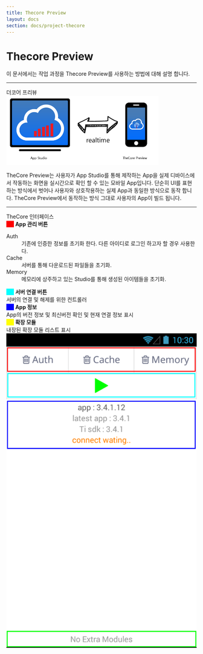 ```yaml
---
title: Thecore Preview
layout: docs
section: docs/project-thecore
---
```


Thecore Preview
===================

이 문서에서는 작업 과정을 Thecore Preview를 사용하는 방법에 대해 설명 합니다.

<hr/>
<div class="space33"></div>
<div class="title row">
	더코어 프리뷰
</div>

<a class="thumbnail" href="/docs/images/thecore_preview.png" data-lightbox="thecore_preview" data-title="">
	<img src="/docs/images/thecore_preview.png" alt="" width="80%"/>
</a>

TheCore Preview는 사용자가 App Studio를 통해 제작하는 App을 실제 디바이스에서 작동하는 화면을 실시간으로 확인 할 수 있는 모바일 App입니다. 단순히 UI를 표현하는 방식에서 벗어나 사용자와 상호작용하는 실제 App과 동일한 방식으로 동작 합니다. TheCore Preview에서 동작하는 방식 그대로 사용자의 App이 빌드 됩니다.

<div class="space33"></div>
<hr/>
<div class="space33"></div>

<div class="title row">
	TheCore 인터페이스
</div>

<div class="explain row">
	<div class="detail col-xs-12 col-md-6">
		<span style="background-color:#FE0101;">&nbsp;&nbsp;&nbsp;&nbsp;&nbsp;</span>
		<strong>App 관리 버튼</strong>
		<div class="space11"></div>
		<dl>
			<dt>Auth</dt>
			<dd>기존에 인증한 정보를 초기화 한다. 다른 아이디로 로그인 하고자 할 경우 사용한다.</dd>
			<dt>Cache</dt>
			<dd>서버를 통해 다운로드된 파일들을 초기화.</dd>
			<dt>Memory</dt>
			<dd>메모리에 상주하고 있는 Studio를 통해 생성된 아이템들을 초기화.</dd>
		</dl>
		<div class="space11"></div>
		<span style="background-color:#00FFFF;">&nbsp;&nbsp;&nbsp;&nbsp;&nbsp;</span>
		<strong>서버 연결 버튼</strong><br/>
		서버의 연결 및 해제를 위한 컨트롤러
		<div class="space11"></div>
		<span style="background-color:#0101FF;">&nbsp;&nbsp;&nbsp;&nbsp;&nbsp;</span>
		<strong>App 정보</strong><br/>
		App의 버전 정보 및 최신버전 확인 및 현재 연결 정보 표시
		<div class="space11"></div>
		<span style="background-color:#FFFF00;">&nbsp;&nbsp;&nbsp;&nbsp;&nbsp;</span>
		<strong>확장 모듈</strong><br/>
		내장된 확장 모듈 리스트 표시
		<div class="space11"></div>
	</div>
	<div class="movie col-xs-12 col-md-6">
		<a class="thumbnail" href="/docs/images/thecore_1.png" data-lightbox="thecore_1" data-title="">
			<img src="/docs/images/thecore_1.png" alt=""/>
		</a>
	</div>
</div>

